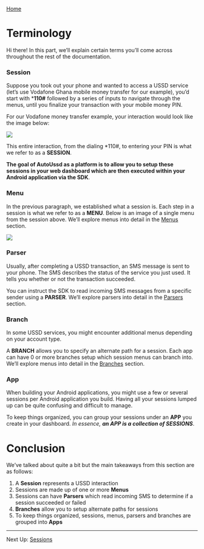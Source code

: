 [Home](./README.md)

# Terminology

Hi there! In this part, we’ll explain certain terms you’ll come across throughout the rest of the documentation.



### Session

Suppose you took out your phone and wanted to access a USSD service (let’s use Vodafone Ghana mobile money transfer for our example), you’d start with ***110#** followed by a series of inputs to navigate through the menus, until you finalize your transaction with your mobile money PIN. 

For our Vodafone money transfer example, your interaction would look like the image below:

![](./assets/0101.png)

This entire interaction, from the dialing *110#, to entering your PIN is what we refer to as a **SESSION**.

**The goal of AutoUssd as a platform is to allow you to setup these sessions in your web dashboard which are then executed within your Android application via the SDK**.



### Menu

In the previous paragraph, we established what a session is. Each step in a session is what we refer to as a **MENU**. Below is an image of a single menu from the session above. We’ll explore menus into detail in the [Menus](./03.Menus.md) section.

![](./assets/0102.png)



### Parser

Usually, after completing a USSD transaction, an SMS message is sent to your phone. The SMS describes the status of the service you just used. It tells you whether or not the transaction succeeded.

You can instruct the SDK to read incoming SMS messages from a specific sender using a **PARSER**. We’ll explore parsers into detail in the [Parsers](./04.Parsers.md) section.



### Branch

In some USSD services, you might encounter additional menus depending on your account type. 

A **BRANCH** allows you to specify an alternate path for a session. Each app can have 0 or more branches setup which session menus can branch into. We’ll explore menus into detail in the [Branches](./05.Branches.md) section.



### App

When building your Android applications, you might use a few or several sessions per Android application you build. Having all your sessions lumped up can be quite confusing and difficult to manage.

To keep things organized, you can group your sessions under an **APP** you create in your dashboard. *In essence, **an APP is a collection of SESSIONS***.



# Conclusion

We’ve talked about quite a bit but the main takeaways from this section are as follows:

1. A **Session** represents a USSD interaction
2. Sessions are made up of one or more **Menus**
3. Sessions can have **Parsers** which read incoming SMS to determine if a session succeeded or failed
4. **Branches** allow you to setup alternate paths for sessions
5. To keep things organized, sessions, menus, parsers and branches are grouped into **Apps**



---

Next Up: [Sessions](./02.Sessions.md)
